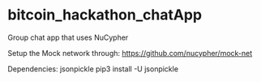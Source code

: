 # bitcoin_hackathon_chatApp
Group chat app that uses NuCypher

Setup the Mock network through:
https://github.com/nucypher/mock-net


Dependencies:
jsonpickle
pip3 install -U jsonpickle
